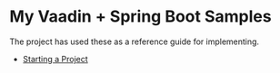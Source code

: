 My Vaadin + Spring Boot Samples
====

The project has used these as a reference guide for implementing.

- [Starting a Project](https://vaadin.com/docs/v14/guide/)
